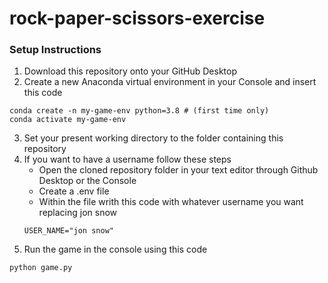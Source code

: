 # rock-paper-scissors-exercise

### Setup Instructions
1. Download this repository onto your GitHub Desktop
2. Create a new Anaconda virtual environment in your Console and insert this code
```
conda create -n my-game-env python=3.8 # (first time only)
conda activate my-game-env
```
3. Set your present working directory to the folder containing this repository
4. If you want to have a username follow these steps
    - Open the cloned repository folder in your text editor through Github Desktop or the Console
    - Create a .env file
    - Within the file writh this code with whatever username you want replacing jon snow
    ```
    USER_NAME="jon snow"
    ```
5. Run the game in the console using this code
```
python game.py
```